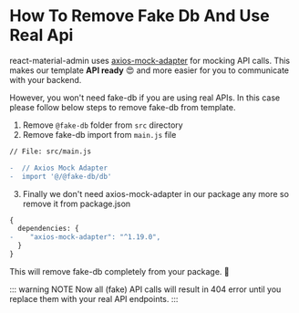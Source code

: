 # How To Remove Fake Db And Use Real Api

react-material-admin uses [axios-mock-adapter](https://github.com/ctimmerm/axios-mock-adapter) for mocking API calls. This makes our template **API ready** 😍 and more easier for you to communicate with your backend.

However, you won't need fake-db if you are using real APIs. In this case please follow below steps to remove fake-db from template.

1. Remove `@fake-db` folder from `src` directory
2. Remove fake-db import from `main.js` file

```diff
// File: src/main.js

-  // Axios Mock Adapter
-  import '@/@fake-db/db'
```

3. Finally we don't need axios-mock-adapter in our package any more so remove it from package.json

```diff
{
  dependencies: {
-    "axios-mock-adapter": "^1.19.0",
  }
}
```

This will remove fake-db completely from your package. 🎉

::: warning NOTE
Now all (fake) API calls will result in 404 error until you replace them with your real API endpoints.
:::
